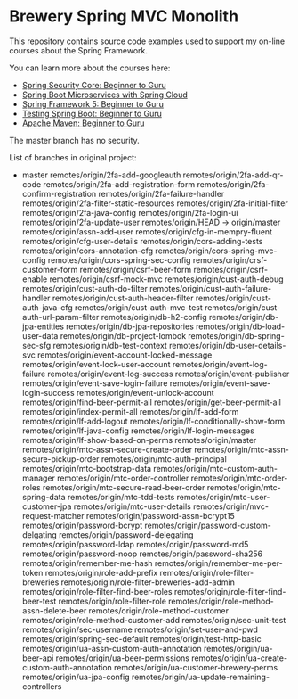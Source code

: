# Brewery Spring MVC Monolith

This repository contains source code examples used to support my on-line courses about the Spring Framework.

You can learn more about the courses here:
* [Spring Security Core: Beginner to Guru](https://www.udemy.com/course/spring-security-core-beginner-to-guru/?referralCode=306F288EB78688C0F3BC)
* [Spring Boot Microservices with Spring Cloud](https://www.udemy.com/course/spring-boot-microservices-with-spring-cloud-beginner-to-guru/?referralCode=6142D427AE53031FEF38)
* [Spring Framework 5: Beginner to Guru](https://www.udemy.com/course/spring-framework-5-beginner-to-guru/?referralCode=6D9ECD1F93988FEE5CE9)
* [Testing Spring Boot: Beginner to Guru](https://www.udemy.com/course/testing-spring-boot-beginner-to-guru/?referralCode=EFFE87DDE96C8541B2EE)
* [Apache Maven: Beginner to Guru](https://www.udemy.com/course/apache-maven-beginner-to-guru/?referralCode=0B91047D034706031F51)

The master branch has no security.

List of branches in original project:

* master
  remotes/origin/2fa-add-googleauth
  remotes/origin/2fa-add-qr-code
  remotes/origin/2fa-add-registration-form
  remotes/origin/2fa-confirm-registration
  remotes/origin/2fa-failure-handler
  remotes/origin/2fa-filter-static-resources
  remotes/origin/2fa-initial-filter
  remotes/origin/2fa-java-config
  remotes/origin/2fa-login-ui
  remotes/origin/2fa-update-user
  remotes/origin/HEAD -> origin/master
  remotes/origin/assn-add-user
  remotes/origin/cfg-in-mempry-fluent
  remotes/origin/cfg-user-details
  remotes/origin/cors-adding-tests
  remotes/origin/cors-annotation-cfg
  remotes/origin/cors-spring-mvc-config
  remotes/origin/cors-spring-sec-config
  remotes/origin/crsf-customer-form
  remotes/origin/csrf-beer-form
  remotes/origin/csrf-enable
  remotes/origin/csrf-mock-mvc
  remotes/origin/cust-auth-debug
  remotes/origin/cust-auth-do-filter
  remotes/origin/cust-auth-failure-handler
  remotes/origin/cust-auth-header-filter
  remotes/origin/cust-auth-java-cfg
  remotes/origin/cust-auth-mvc-test
  remotes/origin/cust-auth-url-param-filter
  remotes/origin/db-h2-config
  remotes/origin/db-jpa-entities
  remotes/origin/db-jpa-repositories
  remotes/origin/db-load-user-data
  remotes/origin/db-project-lombok
  remotes/origin/db-spring-sec-sfg
  remotes/origin/db-test-context
  remotes/origin/db-user-details-svc
  remotes/origin/event-account-locked-message
  remotes/origin/event-lock-user-account
  remotes/origin/event-log-failure
  remotes/origin/event-log-success
  remotes/origin/event-publisher
  remotes/origin/event-save-login-failure
  remotes/origin/event-save-login-success
  remotes/origin/event-unlock-account
  remotes/origin/find-beer-permit-all
  remotes/origin/get-beer-permit-all
  remotes/origin/index-permit-all
  remotes/origin/lf-add-form
  remotes/origin/lf-add-logout
  remotes/origin/lf-conditionally-show-form
  remotes/origin/lf-java-config
  remotes/origin/lf-login-messages
  remotes/origin/lf-show-based-on-perms
  remotes/origin/master
  remotes/origin/mtc-assn-secure-create-order
  remotes/origin/mtc-assn-secure-pickup-order
  remotes/origin/mtc-auth-principal
  remotes/origin/mtc-bootstrap-data
  remotes/origin/mtc-custom-auth-manager
  remotes/origin/mtc-order-controller
  remotes/origin/mtc-order-roles
  remotes/origin/mtc-secure-read-beer-order
  remotes/origin/mtc-spring-data
  remotes/origin/mtc-tdd-tests
  remotes/origin/mtc-user-customer-jpa
  remotes/origin/mtc-user-details
  remotes/origin/mvc-request-matcher
  remotes/origin/password-assn-bcrypt15
  remotes/origin/password-bcrypt
  remotes/origin/password-custom-delgating
  remotes/origin/password-delegating
  remotes/origin/password-ldap
  remotes/origin/password-md5
  remotes/origin/password-noop
  remotes/origin/password-sha256
  remotes/origin/remember-me-hash
  remotes/origin/remember-me-per-token
  remotes/origin/role-add-prefix
  remotes/origin/role-filter-breweries
  remotes/origin/role-filter-breweries-add-admin
  remotes/origin/role-filter-find-beer-roles
  remotes/origin/role-filter-find-beer-test
  remotes/origin/role-filter-role
  remotes/origin/role-method-assn-delete-beer
  remotes/origin/role-method-customer
  remotes/origin/role-method-customer-add
  remotes/origin/sec-unit-test
  remotes/origin/sec-username
  remotes/origin/set-user-and-pwd
  remotes/origin/spring-sec-default
  remotes/origin/test-http-basic
  remotes/origin/ua-assn-custom-auth-annotation
  remotes/origin/ua-beer-api
  remotes/origin/ua-beer-permissions
  remotes/origin/ua-create-custom-auth-annotation
  remotes/origin/ua-customer-brewery-perms
  remotes/origin/ua-jpa-config
  remotes/origin/ua-update-remaining-controllers
